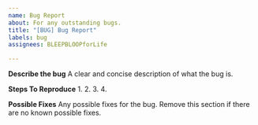 ```yaml
---
name: Bug Report
about: For any outstanding bugs.
title: "[BUG] Bug Report"
labels: bug
assignees: BLEEPBLOOPforLife

---
```


**Describe the bug**
A clear and concise description of what the bug is.

**Steps To Reproduce**
1. 
2. 
3. 
4. 

**Possible Fixes**
Any possible fixes for the bug. Remove this section if there are no known possible fixes.
